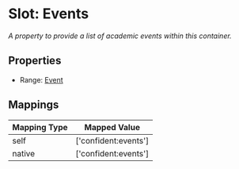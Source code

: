 # Slot: Events
_A property to provide a list of academic events within this container._



<!-- no inheritance hierarchy -->


## Properties

 * Range: [Event](Event.md)



## Mappings

| Mapping Type | Mapped Value |
| ---  | ---  |
| self | ['confident:events'] |
| native | ['confident:events'] |






